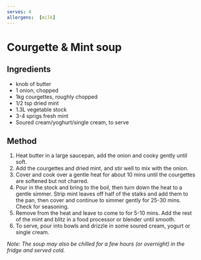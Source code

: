 ```yaml
---
serves: 4
allergens:  [milk]
---
```


# Courgette & Mint soup

## Ingredients

* knob of butter
* 1 onion, chopped
* 1kg courgettes, roughly chopped
* 1/2 tsp dried mint
* 1.3L vegetable stock
* 3-4 sprigs fresh mint
* Soured cream/yoghurt/single cream, to serve

## Method

1. Heat butter in a large saucepan, add the onion and cooky gently until soft.
2. Add the courgettes and dried mint, and stir well to mix with the onion.
3. Cover and cook over a gentle heat for about 10 mins until the courgettes are softened but not
   charred.
4. Pour in the stock and bring to the boil, then turn down the heat to a gentle simmer. Strip mint
   leaves off half of the stalks and add them to the pan, then cover and continue to simmer gently
   for 25-30 mins. Check for seasoning.
5. Remove from the heat and leave to come to for 5-10 mins. Add the rest of the mint and
   blitz in a food processor or blender until smooth.
6. To serve, pour into bowls and drizzle in some soured cream, yogurt or single cream.

_Note: The soup may also be chilled for a few hours (or overnight) in the fridge and served cold._

